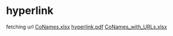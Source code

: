 # hyperlink
fetching url
[CoNames.xlsx](https://github.com/user-attachments/files/18639818/CoNames.xlsx)
[hyperlink.pdf](https://github.com/user-attachments/files/18639847/hyperlink.pdf)
[CoNames_with_URLs.xlsx](https://github.com/user-attachments/files/18639849/CoNames_with_URLs.xlsx)
